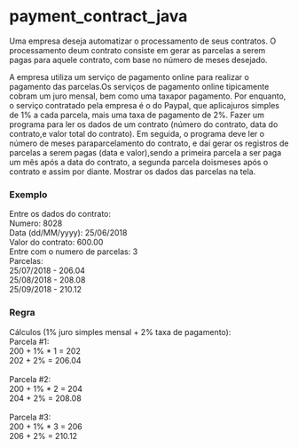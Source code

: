 # payment_contract_java
Uma empresa deseja automatizar o processamento de seus contratos. O processamento deum contrato consiste em gerar as parcelas a serem pagas para aquele contrato, com base no número de meses desejado.

A empresa utiliza um serviço de pagamento online para realizar o pagamento das parcelas.Os serviços de pagamento online tipicamente cobram um juro mensal, bem como uma taxapor pagamento. Por enquanto, o serviço contratado pela empresa é o do Paypal, que aplicajuros simples de 1% a cada parcela, mais uma taxa de pagamento de 2%.
Fazer um programa para ler os dados de um contrato (número do contrato, data do contrato,e valor total do contrato). Em seguida, o programa deve ler o número de meses paraparcelamento do contrato, e daí gerar os registros de parcelas a serem pagas (data e valor),sendo a primeira parcela a ser paga um mês após a data do contrato, a segunda parcela doismeses após o contrato e assim por diante. Mostrar os dados das parcelas na tela.

<h3>Exemplo</h3>
Entre os dados do contrato:<br>
Numero: 8028<br>
Data (dd/MM/yyyy): 25/06/2018<br>
Valor do contrato: 600.00<br>
Entre com o numero de parcelas: 3<br>
Parcelas:<br>
25/07/2018 - 206.04<br>
25/08/2018 - 208.08<br>
25/09/2018 - 210.12<br>

<h3>Regra</h3>
Cálculos (1% juro simples mensal + 2% taxa de pagamento):<br>
Parcela #1:<br>
200 + 1% * 1 = 202<br>
202 + 2% = 206.04<br>
<br>
Parcela #2:<br>
200 + 1% * 2 = 204<br>
204 + 2% = 208.08<br>
<br>
Parcela #3:<br>
200 + 1% * 3 = 206<br>
206 + 2% = 210.12<br>
